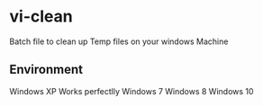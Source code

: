 # vi-clean
Batch file to clean up Temp files on your windows Machine
## Environment
  Windows XP  Works perfectlly
  Windows 7
  Windows 8
  Windows 10
